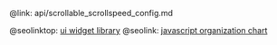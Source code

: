 @link: api/scrollable_scrollspeed_config.md

@seolinktop: [ui widget library](https://webix.com)
@seolink: [javascript organization chart](https://webix.com/widget/organogram/)